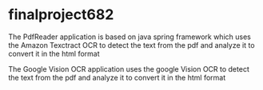 # finalproject682

The PdfReader application is based on java spring framework which uses the Amazon Texctract OCR to
detect the text from the pdf and analyze it to convert it in the html format


The Google Vision OCR application uses the google Vision OCR to
detect the text from the pdf and analyze it to convert it in the html format
